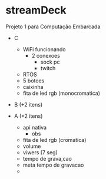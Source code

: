 # streamDeck
Projeto 1 para Computação Embarcada
- C
    - WiFi funcionando
        - 2 conexoes
            - sock pc
            - twitch
    - RTOS
    - 5 botoes
    - caixinha
    - fita de led rgb (monocromatica)
    
- B (+2 itens)
- A (+2 itens)
    - api nativa
         - obs
    - fita de led rgb (cromatica) 
    - volume
    - viwers (7 seg)
    - tempo de grava,cao 
    - meta tempo de gravacao
    - 

